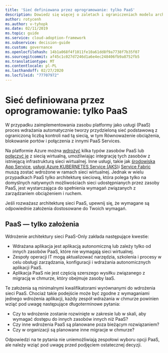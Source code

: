 ```yaml
---
title: 'Sieć definiowana przez oprogramowanie: tylko PaaS'
description: Dowiedz się więcej o zaletach i ograniczeniach modelu architektonicznego "PaaS" w ramach oprogramowania zdefiniowanego w chmurze.
author: rotycenh
ms.author: v-tyhopk
ms.date: 02/11/2019
ms.topic: guide
ms.service: cloud-adoption-framework
ms.subservice: decision-guide
ms.custom: governance
ms.openlocfilehash: 14b1a068f4f1011fe10a61dd8f9a7738f7b35f07
ms.sourcegitcommit: af45c1c027d7246d1a6e4ec248406fb9a8752fb5
ms.translationtype: MT
ms.contentlocale: pl-PL
ms.lasthandoff: 02/27/2020
ms.locfileid: "77707972"
---
```

# <a name="software-defined-networking-paas-only"></a>Sieć definiowana przez oprogramowanie: tylko PaaS

W przypadku zaimplementowania zasobu platformy jako usługi (PaaS) proces wdrażania automatycznie tworzy przydzieloną sieć podstawową z ograniczoną liczbą kontroli nad tą siecią, w tym Równoważenie obciążenia, blokowanie portów i połączenia z innymi PaaS Services.

Na platformie Azure można [wdrożyć](https://docs.microsoft.com/azure/virtual-network/virtual-network-for-azure-services) kilka typów zasobów PaaS lub [połączyć je](https://docs.microsoft.com/azure/virtual-network/virtual-network-service-endpoints-overview) z siecią wirtualną, umożliwiając integrację tych zasobów z istniejącą infrastrukturą sieci wirtualnej. Inne usługi, takie jak [środowiska App Service](https://docs.microsoft.com/azure/app-service/environment/intro), [usługi Azure KUBERNETES Service (AKS)](https://docs.microsoft.com/azure/aks/intro-kubernetes)i [Service Fabric](https://docs.microsoft.com/azure/service-fabric/service-fabric-overview) muszą zostać wdrożone w ramach sieci wirtualnej. Jednak w wielu przypadkach PaaS tylko architekturę sieciową, która polega tylko na domyślnych natywnych możliwościach sieci udostępnianych przez zasoby PaaS, jest wystarczająca do spełnienia wymagań związanych z zarządzaniem obciążeniem i ruchem.

Jeśli rozważasz architekturę sieci PaaS, upewnij się, że wymagane są odpowiednie założenia dostosowane do Twoich wymagań.

## <a name="paas-only-assumptions"></a>PaaS — tylko założenia

Wdrożenie architektury sieci PaaS-Only zakłada następujące kwestie:

- Wdrażana aplikacja jest aplikacją autonomiczną lub zależy tylko od innych zasobów PaaS, które nie wymagają sieci wirtualnej.
- Zespoły operacji IT mogą aktualizować narzędzia, szkolenia i procesy w celu obsługi zarządzania, konfiguracji i wdrażania autonomicznych aplikacji PaaS.
- Aplikacja PaaS nie jest częścią szerszego wysiłku związanego z migracją w chmurze, który obejmuje zasoby IaaS.

Te założenia są minimalnymi kwalifikatorami wyrównanymi do wdrożenia sieci PaaS. Chociaż takie podejście może być zgodne z wymaganiami jednego wdrożenia aplikacji, każdy zespół wdrażania w chmurze powinien wziąć pod uwagę następujące długoterminowe pytania:

- Czy to wdrożenie zostanie rozwinięte w zakresie lub w skali, aby wymagać dostępu do innych zasobów innych niż PaaS?
- Czy inne wdrożenia PaaS są planowane poza bieżącym rozwiązaniem?
- Czy w organizacji są planowane inne migracje w chmurze?

Odpowiedzi na te pytania nie uniemożliwiają zespołowi wyboru opcji PaaS, ale należy wziąć pod uwagę przed podjęciem ostatecznej decyzji.
